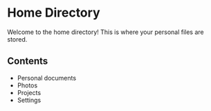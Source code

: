 # Home Directory

Welcome to the home directory! This is where your personal files are stored.

## Contents
- Personal documents
- Photos
- Projects
- Settings